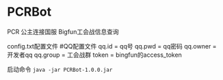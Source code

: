 # PCRBot
PCR 公主连接国服 Bigfun工会战信息查询 

config.txt配置文件 
#QQ配置文件 
qq.id = qq号 
qq.pwd = qq密码 
qq.owner = 开发者qq 
qq.group = 工会战群 
token = bingfun的access_token 

启动命令 
```java -jar PCRBot-1.0.0.jar```
